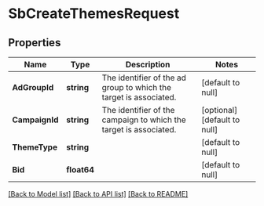 # SbCreateThemesRequest

## Properties
Name | Type | Description | Notes
------------ | ------------- | ------------- | -------------
**AdGroupId** | **string** | The identifier of the ad group to which the target is associated. | [default to null]
**CampaignId** | **string** | The identifier of the campaign to which the target is associated. | [optional] [default to null]
**ThemeType** | **string** |  | [default to null]
**Bid** | **float64** |  | [default to null]

[[Back to Model list]](../README.md#documentation-for-models) [[Back to API list]](../README.md#documentation-for-api-endpoints) [[Back to README]](../README.md)

